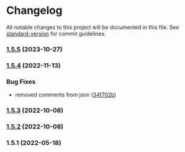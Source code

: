 # Changelog

All notable changes to this project will be documented in this file. See [standard-version](https://github.com/conventional-changelog/standard-version) for commit guidelines.

### [1.5.5](https://github.com/opendreamnet/monorepo/compare/eslint-config-v1.5.4...eslint-config-v1.5.5) (2023-10-27)

### [1.5.4](https://github.com/dreamnettech/monorepo/compare/eslint-config-v1.5.3...eslint-config-v1.5.4) (2022-11-13)


### Bug Fixes

* removed comments from json ([34f702b](https://github.com/dreamnettech/monorepo/commit/34f702b96f36ad227df93ca5376c2b6c83898596))

### [1.5.3](https://github.com/dreamnettech/monorepo/compare/eslint-config-v1.5.1...eslint-config-v1.5.3) (2022-10-08)

### [1.5.2](https://github.com/dreamnettech/monorepo/compare/eslint-config-v1.5.1...eslint-config-v1.5.2) (2022-10-08)

### 1.5.1 (2022-05-18)
